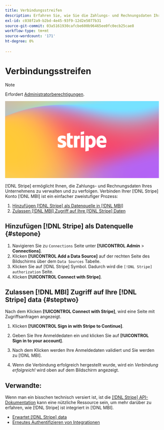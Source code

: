 ```yaml
---
title: Verbindungsstreifen
description: Erfahren Sie, wie Sie die Zahlungs- und Rechnungsdaten Ihres Unternehmens verwalten und verfolgen können.
exl-id: c038f2a9-b2bd-4e45-93f9-12d2e5077b31
source-git-commit: 03a5161930cafcbe600b96465ee0fc0ecb25cae8
workflow-type: tm+mt
source-wordcount: '171'
ht-degree: 0%

---
```


# Verbindungsstreifen

>[!NOTE]
>
>Erfordert [Administratorberechtigungen](../../../administrator/user-management/user-management.md).

![](../../../assets/stripe-logo.png)

[!DNL Stripe] ermöglicht Ihnen, die Zahlungs- und Rechnungsdaten Ihres Unternehmens zu verwalten und zu verfolgen. Verbinden Ihrer [!DNL Stripe] Konto [!DNL MBI] ist ein einfacher zweistufiger Prozess:

1. [Hinzufügen [!DNL Stripe] als Datenquelle in [!DNL MBI]](#stepone)
1. [Zulassen [!DNL MBI] Zugriff auf Ihre [!DNL Stripe] Daten](#steptwo)

## Hinzufügen [!DNL Stripe] als Datenquelle {#stepone}

1. Navigieren Sie zu `Connections` Seite unter **[!UICONTROL Admin** > **Connections]**.
1. Klicken **[!UICONTROL Add a Data Source]** auf der rechten Seite des Bildschirms über dem `Data Sources` Tabelle.
1. Klicken Sie auf [!DNL Stripe] Symbol. Dadurch wird die `[!DNL Stripe] authorization` Seite.
1. Klicken **[!UICONTROL Connect with Stripe]**.

## Zulassen [!DNL MBI] Zugriff auf Ihre [!DNL Stripe] data {#steptwo}

Nach dem Klicken **[!UICONTROL Connect with Stripe]**, wird eine Seite mit Zugriffsanfragen angezeigt.

1. Klicken **[!UICONTROL Sign in with Stripe to Continue]**.

1. Geben Sie Ihre Anmeldedaten ein und klicken Sie auf **[!UICONTROL Sign in to your account]**.

1. Nach dem Klicken werden Ihre Anmeldedaten validiert und Sie werden zu [!DNL MBI].

1. Wenn die Verbindung erfolgreich hergestellt wurde, wird ein *Verbindung erfolgreich!* wird oben auf dem Bildschirm angezeigt.

## Verwandte:

Wenn man ein bisschen technisch versiert ist, ist die [[!DNL Stripe] API-Dokumentation](https://stripe.com/docs/api) kann eine nützliche Ressource sein, um mehr darüber zu erfahren, wie [!DNL Stripe] ist integriert in [!DNL MBI].

* [Erwartet [!DNL Stripe] data](../integrations/stripe-data.md)
* [Erneutes Authentifizieren von Integrationen](https://support.magento.com/hc/en-us/articles/360016733151)
